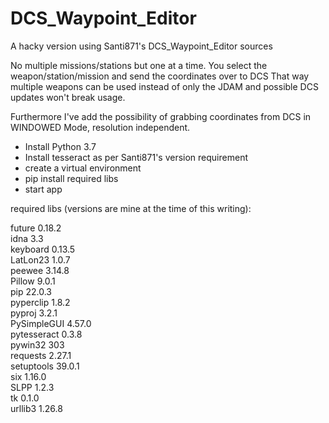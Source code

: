# DCS_Waypoint_Editor
A hacky version using Santi871's DCS_Waypoint_Editor sources

No multiple missions/stations but one at a time. You select the weapon/station/mission and send the coordinates over to DCS
That way multiple weapons can be used instead of only the JDAM and possible DCS updates won't break usage.

Furthermore I've add the possibility of grabbing coordinates from DCS in WINDOWED Mode, resolution independent.

* Install Python 3.7
* Install tesseract as per Santi871's version requirement
* create a virtual environment
* pip install required libs
* start app


required libs (versions are mine at the time of this writing):

future             0.18.2  
idna               3.3  
keyboard           0.13.5  
LatLon23           1.0.7  
peewee             3.14.8  
Pillow             9.0.1  
pip                22.0.3  
pyperclip          1.8.2   
pyproj             3.2.1  
PySimpleGUI        4.57.0  
pytesseract        0.3.8  
pywin32            303  
requests           2.27.1  
setuptools         39.0.1  
six                1.16.0  
SLPP               1.2.3  
tk                 0.1.0  
urllib3            1.26.8  

